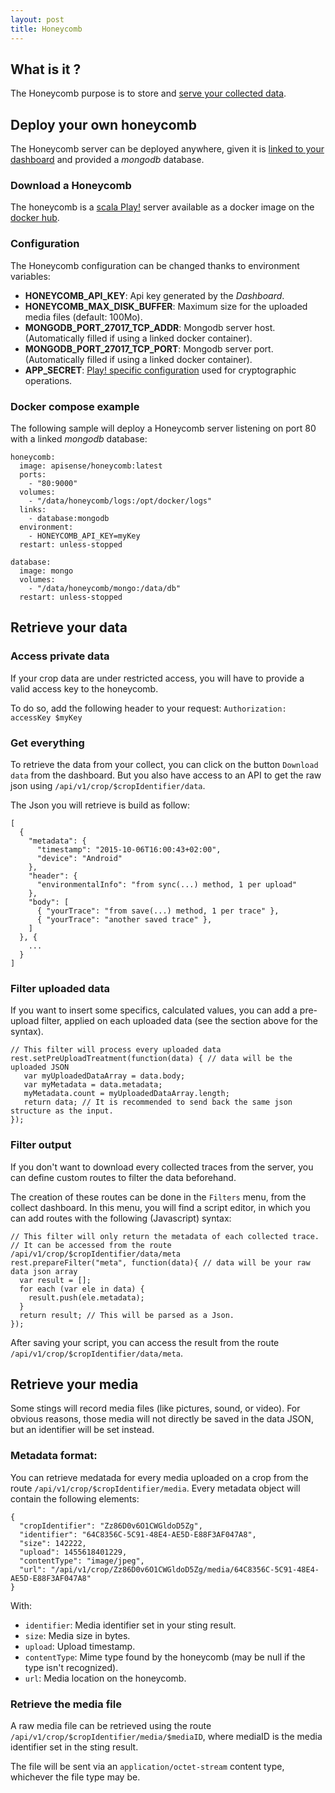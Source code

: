 ```yaml
---
layout: post
title: Honeycomb
---
```


What is it ?
------------

The Honeycomb purpose is to store and [serve your collected data](#retrieve-your-data).


## Deploy your own honeycomb

The Honeycomb server can be deployed anywhere, 
given it is [linked to your dashboard](../dashboard#add-a-custom-backend) and provided a _mongodb_ database.

### Download a Honeycomb

The honeycomb is a [scala Play!](https://playframework.com/) server available as a docker image on the [docker hub](https://hub.docker.com/r/apisense/honeycomb/).

### Configuration

The Honeycomb configuration can be changed thanks to environment variables:

- __HONEYCOMB_API_KEY__: Api key generated by the _Dashboard_.
- __HONEYCOMB_MAX_DISK_BUFFER__: Maximum size for the uploaded media files (default: 100Mo).
- __MONGODB_PORT_27017_TCP_ADDR__: Mongodb server host. (Automatically filled if using a linked docker container).
- __MONGODB_PORT_27017_TCP_PORT__: Mongodb server port. (Automatically filled if using a linked docker container).
- __APP_SECRET__: [Play! specific configuration](https://www.playframework.com/documentation/2.5.x/ApplicationSecret) used for cryptographic operations.

### Docker compose example

The following sample will deploy a Honeycomb server listening on port 80 with a linked _mongodb_ database:

    honeycomb:
      image: apisense/honeycomb:latest 
      ports:
        - "80:9000"
      volumes:
        - "/data/honeycomb/logs:/opt/docker/logs"
      links:
        - database:mongodb
      environment:
        - HONEYCOMB_API_KEY=myKey
      restart: unless-stopped

    database:
      image: mongo
      volumes:
        - "/data/honeycomb/mongo:/data/db"
      restart: unless-stopped


## Retrieve your data

### Access private data

If your crop data are under restricted access, you will have to provide a valid access key to the honeycomb.

To do so, add the following header to your request: `Authorization: accessKey $myKey`

### Get everything

To retrieve the data from your collect, you can click on the button `Download data` from the dashboard.
But you also have access to an API to get the raw json using `/api/v1/crop/$cropIdentifier/data`.

The Json you will retrieve is build as follow:

    [
      {
        "metadata": {
          "timestamp": "2015-10-06T16:00:43+02:00",
          "device": "Android"
        },
        "header": {
          "environmentalInfo": "from sync(...) method, 1 per upload"
        },
        "body": [
          { "yourTrace": "from save(...) method, 1 per trace" },
          { "yourTrace": "another saved trace" },
        ]
      }, {
        ...
      }
    ]

### Filter uploaded data

If you want to insert some specifics, calculated values,
you can add a pre-upload filter, applied on each uploaded data (see the section above for the syntax).

    // This filter will process every uploaded data
    rest.setPreUploadTreatment(function(data) { // data will be the uploaded JSON
       var myUploadedDataArray = data.body;
       var myMetadata = data.metadata;
       myMetadata.count = myUploadedDataArray.length;
       return data; // It is recommended to send back the same json structure as the input.
    });

### Filter output

If you don't want to download every collected traces from the server, you can define custom routes to filter the data beforehand.

The creation of these routes can be done in the `Filters` menu, from the collect dashboard.
In this menu, you will find a script editor, in which you can add routes with the following (Javascript) syntax:

    // This filter will only return the metadata of each collected trace.
    // It can be accessed from the route /api/v1/crop/$cropIdentifier/data/meta
    rest.prepareFilter("meta", function(data){ // data will be your raw data json array
      var result = [];
      for each (var ele in data) {
        result.push(ele.metadata);
      }
      return result; // This will be parsed as a Json.
    });


After saving your script, you can access the result from the route `/api/v1/crop/$cropIdentifier/data/meta`.

## Retrieve your media

Some stings will record media files (like pictures, sound, or video).
For obvious reasons, those media will not directly be saved in the data JSON,
but an identifier will be set instead.


### Metadata format:

You can retrieve medatada for every media uploaded on a crop from the route `/api/v1/crop/$cropIdentifier/media`.
Every metadata object will contain the following elements:

    {
      "cropIdentifier": "Zz86D0v6O1CWGldoD5Zg",
      "identifier": "64C8356C-5C91-48E4-AE5D-E88F3AF047A8",
      "size": 142222,
      "upload": 1455618401229,
      "contentType": "image/jpeg",
      "url": "/api/v1/crop/Zz86D0v6O1CWGldoD5Zg/media/64C8356C-5C91-48E4-AE5D-E88F3AF047A8"
    }

With:

- `identifier`: Media identifier set in your sting result.
- `size`: Media size in bytes.
- `upload`: Upload timestamp.
- `contentType`: Mime type found by the honeycomb (may be null if the type isn't recognized).
- `url`: Media location on the honeycomb.

### Retrieve the media file

A raw media file can be retrieved using the route `/api/v1/crop/$cropIdentifier/media/$mediaID`,
where mediaID is the media identifier set in the sting result.

The file will be sent via an `application/octet-stream` content type,
whichever the file type may be.
